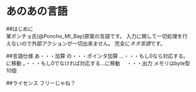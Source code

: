 あのあの言語
=========================

##はじめに  
  某ポンチョ氏(@Poncho_Mt_Bay)原案の言語です。
  入力に関して一切処理を行えないので外部アクションが一切出来ません。
  完全に*ネタ言語*です。

##言語仕様
  あ・・・加算
  の・・・ポインタ加算
  …・・・もし0なら対応する。に移動
  。・・・もし0でなければ対応する…に移動
  　・・・出力
  メモリはbyte型10個

##ライセンス
  フリーじゃね？